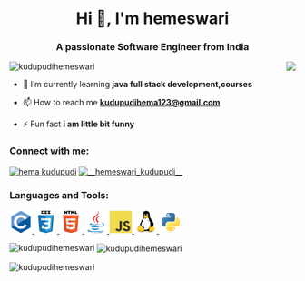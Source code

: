 <h1 align="center">Hi 👋, I'm hemeswari</h1>
<h3 align="center">A passionate Software Engineer from India</h3>
<img align="right"coding"width="400"src="https://www.google.com/url?sa=i&url=https%3A%2F%2Fgithub.com%2FAnmol-Baranwal%2FCool-GIFs-For-GitHub&psig=AOvVaw0JpMJ17sQYi9w-qr7GTSzC&ust=1702561594737000&source=images&cd=vfe&opi=89978449&ved=0CBEQjRxqFwoTCJCovc7GjIMDFQAAAAAdAAAAABAI">

<p align="left"> <img src="https://komarev.com/ghpvc/?username=kudupudihemeswari&label=Profile%20views&color=0e75b6&style=flat" alt="kudupudihemeswari" /> </p>

- 🌱 I’m currently learning **java full stack development,courses**

- 📫 How to reach me **kudupudihema123@gmail.com**

- ⚡ Fun fact **i am little bit funny**

<h3 align="left">Connect with me:</h3>
<p align="left">
<a href="https://linkedin.com/in/hema kudupudi" target="blank"><img align="center" src="https://raw.githubusercontent.com/rahuldkjain/github-profile-readme-generator/master/src/images/icons/Social/linked-in-alt.svg" alt="hema kudupudi" height="30" width="40" /></a>
<a href="https://instagram.com/__hemeswari_kudupudi__" target="blank"><img align="center" src="https://raw.githubusercontent.com/rahuldkjain/github-profile-readme-generator/master/src/images/icons/Social/instagram.svg" alt="__hemeswari_kudupudi__" height="30" width="40" /></a>
</p>

<h3 align="left">Languages and Tools:</h3>
<p align="left"> <a href="https://www.cprogramming.com/" target="_blank" rel="noreferrer"> <img src="https://raw.githubusercontent.com/devicons/devicon/master/icons/c/c-original.svg" alt="c" width="40" height="40"/> </a> <a href="https://www.w3schools.com/css/" target="_blank" rel="noreferrer"> <img src="https://raw.githubusercontent.com/devicons/devicon/master/icons/css3/css3-original-wordmark.svg" alt="css3" width="40" height="40"/> </a> <a href="https://www.w3.org/html/" target="_blank" rel="noreferrer"> <img src="https://raw.githubusercontent.com/devicons/devicon/master/icons/html5/html5-original-wordmark.svg" alt="html5" width="40" height="40"/> </a> <a href="https://www.java.com" target="_blank" rel="noreferrer"> <img src="https://raw.githubusercontent.com/devicons/devicon/master/icons/java/java-original.svg" alt="java" width="40" height="40"/> </a> <a href="https://developer.mozilla.org/en-US/docs/Web/JavaScript" target="_blank" rel="noreferrer"> <img src="https://raw.githubusercontent.com/devicons/devicon/master/icons/javascript/javascript-original.svg" alt="javascript" width="40" height="40"/> </a> <a href="https://www.linux.org/" target="_blank" rel="noreferrer"> <img src="https://raw.githubusercontent.com/devicons/devicon/master/icons/linux/linux-original.svg" alt="linux" width="40" height="40"/> </a> <a href="https://www.python.org" target="_blank" rel="noreferrer"> <img src="https://raw.githubusercontent.com/devicons/devicon/master/icons/python/python-original.svg" alt="python" width="40" height="40"/> </a> </p>

<p><img align="left" src="https://github-readme-stats.vercel.app/api/top-langs?username=kudupudihemeswari&show_icons=true&locale=en&layout=compact" alt="kudupudihemeswari" /></p>

<p>&nbsp;<img align="center" src="https://github-readme-stats.vercel.app/api?username=kudupudihemeswari&show_icons=true&locale=en" alt="kudupudihemeswari" /></p>

<p><img align="center" src="https://github-readme-streak-stats.herokuapp.com/?user=kudupudihemeswari&" alt="kudupudihemeswari" /></p>

